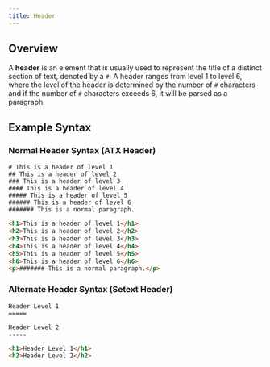 ```yaml
---
title: Header
---
```


## Overview

A **header** is an element that is usually used to represent the title of a distinct section of text, denoted by a `#`. A header ranges from level 1 to level 6, where the level of the header is determined by the number of `#` characters and if the number of `#` characters exceeds 6, it will be parsed as a paragraph.

## Example Syntax

### Normal Header Syntax (ATX Header)

```text
# This is a header of level 1
## This is a header of level 2
### This is a header of level 3
#### This is a header of level 4
##### This is a header of level 5
###### This is a header of level 6
####### This is a normal paragraph.
```

```html
<h1>This is a header of level 1</h1>
<h2>This is a header of level 2</h2>
<h3>This is a header of level 3</h3>
<h4>This is a header of level 4</h4>
<h5>This is a header of level 5</h5>
<h6>This is a header of level 6</h6>
<p>####### This is a normal paragraph.</p>
```

### Alternate Header Syntax (Setext Header)

```text
Header Level 1
=====

Header Level 2
-----
```

```html
<h1>Header Level 1</h1>
<h2>Header Level 2</h2>
```
